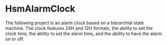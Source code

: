 # HsmAlarmClock

The following project is an alarm clock based on a hierarchial state machine. The clock features 24H and 12H formats, the ability to set the clock time, the ability to set the alarm time, and the ability to have the alarm on or off.
